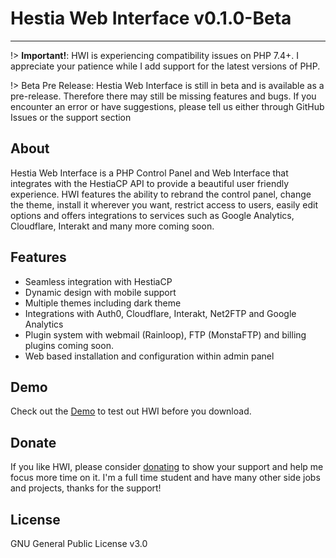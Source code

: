# Hestia Web Interface v0.1.0-Beta
<hr>

!> **Important!**: HWI is experiencing compatibility issues on PHP 7.4+. I appreciate your patience while I add support for the latest versions of PHP.
	
!> Beta Pre Release: Hestia Web Interface is still in beta and is available as a pre-release. Therefore there may still be missing features and bugs. If you encounter an error or have suggestions, please tell us either through GitHub Issues or the support section

## About

Hestia Web Interface is a PHP Control Panel and Web Interface that integrates with the HestiaCP API to provide a beautiful user friendly experience. HWI features the ability to rebrand the control panel, change the theme, install it wherever you want, restrict access to users, easily edit options and offers integrations to services such as Google Analytics, Cloudflare, Interakt and many more coming soon. 

## Features

- Seamless integration with HestiaCP
- Dynamic design with mobile support
- Multiple themes including dark theme
- Integrations with Auth0, Cloudflare, Interakt, Net2FTP and Google Analytics
- Plugin system with webmail (Rainloop), FTP (MonstaFTP) and billing plugins coming soon.
- Web based installation and configuration within admin panel

## Demo

Check out the [Demo](https://cdgtech.one/hwi/demo.php) to test out HWI before you download.

## Donate

If you like HWI, please consider [donating](http://paypal.me/CJREvents) to show your support and help me focus more time on it. I'm a full time student and have many other side jobs and projects, thanks for the support!

## License

GNU General Public License v3.0
